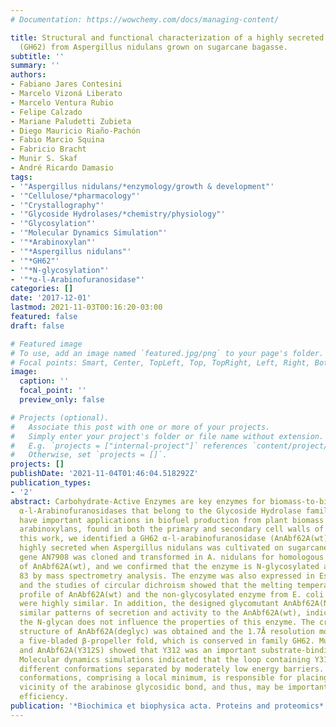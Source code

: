 ```yaml
---
# Documentation: https://wowchemy.com/docs/managing-content/

title: Structural and functional characterization of a highly secreted α-l-arabinofuranosidase
  (GH62) from Aspergillus nidulans grown on sugarcane bagasse.
subtitle: ''
summary: ''
authors:
- Fabiano Jares Contesini
- Marcelo Vizoná Liberato
- Marcelo Ventura Rubio
- Felipe Calzado
- Mariane Paludetti Zubieta
- Diego Mauricio Riaño-Pachón
- Fabio Marcio Squina
- Fabricio Bracht
- Munir S. Skaf
- André Ricardo Damasio
tags:
- '"Aspergillus nidulans/*enzymology/growth & development"'
- '"Cellulose/*pharmacology"'
- '"Crystallography"'
- '"Glycoside Hydrolases/*chemistry/physiology"'
- '"Glycosylation"'
- '"Molecular Dynamics Simulation"'
- '"*Arabinoxylan"'
- '"*Aspergillus nidulans"'
- '"*GH62"'
- '"*N-glycosylation"'
- '"*α-l-Arabinofuranosidase"'
categories: []
date: '2017-12-01'
lastmod: 2021-11-03T00:16:20-03:00
featured: false
draft: false

# Featured image
# To use, add an image named `featured.jpg/png` to your page's folder.
# Focal points: Smart, Center, TopLeft, Top, TopRight, Left, Right, BottomLeft, Bottom, BottomRight.
image:
  caption: ''
  focal_point: ''
  preview_only: false

# Projects (optional).
#   Associate this post with one or more of your projects.
#   Simply enter your project's folder or file name without extension.
#   E.g. `projects = ["internal-project"]` references `content/project/deep-learning/index.md`.
#   Otherwise, set `projects = []`.
projects: []
publishDate: '2021-11-04T01:46:04.518292Z'
publication_types:
- '2'
abstract: Carbohydrate-Active Enzymes are key enzymes for biomass-to-bioproducts conversion.
  α-l-Arabinofuranosidases that belong to the Glycoside Hydrolase family 62 (GH62)
  have important applications in biofuel production from plant biomass by hydrolyzing
  arabinoxylans, found in both the primary and secondary cell walls of plants. In
  this work, we identified a GH62 α-l-arabinofuranosidase (AnAbf62A(wt)) that was
  highly secreted when Aspergillus nidulans was cultivated on sugarcane bagasse. The
  gene AN7908 was cloned and transformed in A. nidulans for homologous production
  of AnAbf62A(wt), and we confirmed that the enzyme is N-glycosylated at asparagine
  83 by mass spectrometry analysis. The enzyme was also expressed in Escherichia coli
  and the studies of circular dichroism showed that the melting temperature and structural
  profile of AnAbf62A(wt) and the non-glycosylated enzyme from E. coli (AnAbf62A(deglyc))
  were highly similar. In addition, the designed glycomutant AnAbf62A(N83Q) presented
  similar patterns of secretion and activity to the AnAbf62A(wt), indicating that
  the N-glycan does not influence the properties of this enzyme. The crystallographic
  structure of AnAbf62A(deglyc) was obtained and the 1.7Å resolution model showed
  a five-bladed β-propeller fold, which is conserved in family GH62. Mutants AnAbf62A(Y312F)
  and AnAbf62A(Y312S) showed that Y312 was an important substrate-binding residue.
  Molecular dynamics simulations indicated that the loop containing Y312 could access
  different conformations separated by moderately low energy barriers. One of these
  conformations, comprising a local minimum, is responsible for placing Y312 in the
  vicinity of the arabinose glycosidic bond, and thus, may be important for catalytic
  efficiency.
publication: '*Biochimica et biophysica acta. Proteins and proteomics*'
---
```

